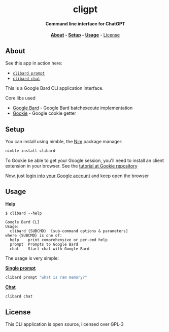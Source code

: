 <div align=center>

# cligpt

#### Command line interface for ChatGPT

**[About](#about) - [Setup](#setup) - [Usage](#usage)** - [License](#license)

</div>

## About

See this app in action here:
- [`clibard prompt`][promptVideo]
- [`clibard chat`][chatVideo]

This is a Google Bard CLI application interface.

Core libs used

- [Google Bard](https://github.com/thisago/bard) - Google Bard batchexecute implementation
- [Gookie](https://github.com/thisago/gookie) - Google cookie getter

## Setup

You can install using nimble, the [Nim](https://nim-lang.org) package manager:

```bash
nimble install clibard
```

To Gookie be able to get your Google session, you'll need to install an client
extension in your browser.
See the [tutorial at Gookie repository](https://github.com/thisago/gookie#usage)

Now, just [login into your Google account](https://accounts.google.com) and keep
open the browser

## Usage

**Help**

```
$ clibard --help

Google Bard CLI
Usage:
  clibard {SUBCMD}  [sub-command options & parameters]
where {SUBCMD} is one of:
  help    print comprehensive or per-cmd help
  prompt  Prompts to Google Bard
  chat    Start chat with Google Bard
```

The usage is very simple:

[**Single prompt**][promptVideo]

```bash
clibard prompt "what is ram memory?"
```

[**Chat**][chatVideo]

```bash
clibard chat
```

## License

This CLI application is open source, licensed over GPL-3

[promptVideo]: https://asciinema.org/a/Bpc3fE1YwgfEUrqUwI9FlS8ky
[chatVideo]: https://asciinema.org/a/GKS9Scaza5c1powm8jypQrGAN
